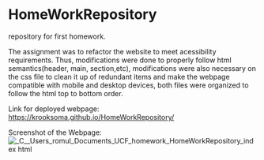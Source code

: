 # HomeWorkRepository
repository for first homework.

The assignment was to refactor the website to meet acessibility requirements. Thus, modifications were done to properly follow html semantics(header, main, section,etc), modifications were also necessary on the css file to clean it up of redundant items and make the webpage compatible with mobile and desktop devices, both files were organized to follow the html top to bottom order.

Link for deployed webpage: https://krooksoma.github.io/HomeWorkRepository/

Screenshot of the Webpage: 
![_C__Users_romul_Documents_UCF_homework_HomeWorkRepository_index html](https://user-images.githubusercontent.com/49839357/122470441-0fa86f80-cf8c-11eb-9b32-e5bef2c3721c.png)
